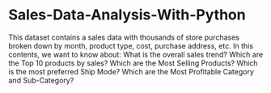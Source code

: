 # Sales-Data-Analysis-With-Python
This dataset contains a sales data with thousands of store purchases broken down by month, product type, cost, purchase address, etc.  In this contents, we want to know about:  What is the overall sales trend? Which are the Top 10 products by sales? Which are the Most Selling Products? Which is the most preferred Ship Mode? Which are the Most Profitable Category and Sub-Category?
